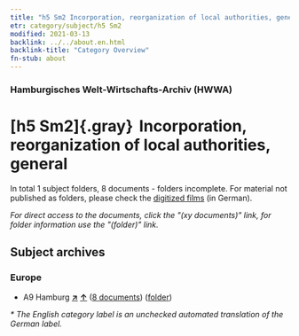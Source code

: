```yaml
---
title: "h5 Sm2 Incorporation, reorganization of local authorities, general"
etr: category/subject/h5 Sm2
modified: 2021-03-13
backlink: ../../about.en.html
backlink-title: "Category Overview"
fn-stub: about
---
```


### Hamburgisches Welt-Wirtschafts-Archiv (HWWA)
# [h5 Sm2]{.gray}&#8201; Incorporation, reorganization of local authorities, general&#160; 





In total 1 subject folders, 8 documents - folders incomplete.
For material not published as folders, please check the [digitized films](/film/h1_sh) (in German).

_For direct access to the documents, click the "(xy documents)" link, for folder information use the "(folder)" link._

## Subject archives



### Europe

- A9 Hamburg [**&nearr;**](../../../geo/i/140905/about.en.html "Hamburg (all folders)") [**&uarr;**](../../../geo/about.en.html#A9 "Country category system") (<a href="https://pm20.zbw.eu/dfgview/sh/140905,144675" title="about: Hamburg : Incorporation, reorganization of local authorities, general" target="_blank">8 documents</a>) ([folder](http://purl.org/pressemappe20/folder/sh/140905,144675))


_* The English category label is an unchecked automated translation of the German label._

